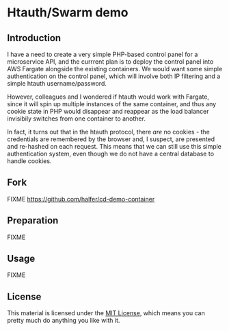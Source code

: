 Htauth/Swarm demo
===

Introduction
---

I have a need to create a very simple PHP-based control panel for a microservice API, and
the currrent plan is to deploy the control panel into AWS Fargate alongside the existing
containers. We would want some simple authentication on the control panel, which will
involve both IP filtering and a simple htauth username/password.

However, colleagues and I wondered if htauth would work with Fargate, since it will spin up
multiple instances of the same container, and thus any cookie state in PHP would disappear
and reappear as the load balancer invisibily switches from one container to another.

In fact, it turns out that in the htauth protocol, there _are_ no cookies - the credentials
are remembered by the browser and, I suspect, are presented and re-hashed on each request.
This means that we can still use this simple authentication system, even though we do not
have a central database to handle cookies.

Fork
---

FIXME https://github.com/halfer/cd-demo-container

Preparation
---

FIXME

Usage
---

FIXME

License
---

This material is licensed under the [MIT License](https://opensource.org/licenses/MIT),
which means you can pretty much do anything you like with it.
